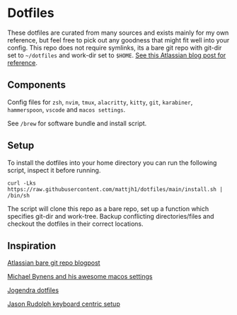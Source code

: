 # Dotfiles

These dotfiles are curated from many sources and exists mainly for my own reference, but feel free to pick out any goodness that might fit well into your config. This repo does not require symlinks, its a bare git repo with git-dir set to `~/dotfiles` and work-dir set to `$HOME`.
[See this Atlassian blog post for reference](https://www.atlassian.com/git/tutorials/dotfiles).

## Components

Config files for `zsh`, `nvim`, `tmux`, `alacritty`, `kitty`, `git`, `karabiner`, `hammerspoon`, `vscode` and `macos settings`.

See `/brew` for software bundle and install script.

## Setup

To install the dotfiles into your home directory you can run the following script, inspect it before running.

```shell
curl -Lks https://raw.githubusercontent.com/mattjh1/dotfiles/main/install.sh | /bin/sh
```

The script will clone this repo as a bare repo, set up a function which specifies git-dir and work-tree. Backup conflicting directories/files and checkout the dotfiles in their correct locations.

## Inspiration
[Atlassian bare git repo blogpost](https://www.atlassian.com/git/tutorials/dotfiles)

[Michael Bynens and his awesome macos settings](https://github.com/mathiasbynens/dotfiles/tree/main)

[Jogendra dotfiles](https://github.com/jogendra/dotfiles)

[Jason Rudolph keyboard centric setup](https://github.com/jasonrudolph/keyboard)
